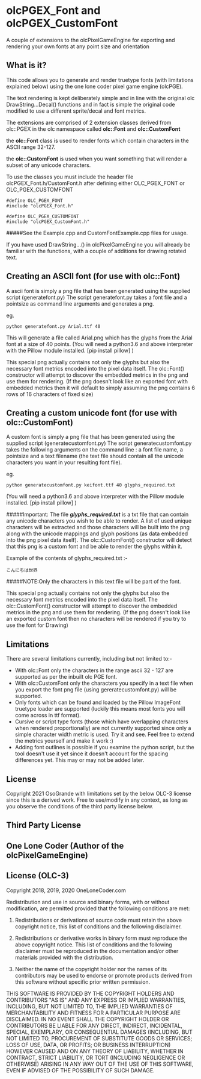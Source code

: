 # olcPGEX_Font and olcPGEX_CustomFont
A couple of extensions to the olcPixelGameEngine for exporting and rendering your own fonts at any point size and orientation


## What is it?

This code allows you to generate and render truetype fonts (with limitations explained below) using the one lone coder pixel game engine (olcPGE).

The text rendering is kept deliberately simple and in line with the original olc DrawString...Decal() functions and in fact is simple the original code modified to use
a different sprite/decal and font metrics.

The extensions are comprised of 2 extension classes derived from olc::PGEX in the olc namespace called **olc::Font** and **olc::CustomFont**

the **olc::Font** class is used to render fonts which contain characters in the ASCII range 32-127.

the **olc::CustomFont** is used when you want something that will render a subset of any unicode characters.

To use the classes you must include the header file olcPGEX_Font.h/CustomFont.h after defining either OLC_PGEX_FONT or OLC_PGEX_CUSTOMFONT

```
#define OLC_PGEX_FONT
#include "olcPGEX_Font.h"
```

```
#define OLC_PGEX_CUSTOMFONT
#include "olcPGEX_CustomFont.h"
```

#####See the Example.cpp and CustomFontExample.cpp files for usage.

If you have used DrawString...() in olcPixelGameEngine you will already be familiar with the functions, with a couple of additions for drawing rotated text.


## Creating an ASCII font (for use with olc::Font)

A ascii font is simply a png file that has been generated using the supplied script (generatefont.py) 
The script generatefont.py takes a font file and a pointsize as command line arguments and generates a png.

eg. 
```
python generatefont.py Arial.ttf 40
```

This will generate a file called Arial.png which has the glyphs from the Arial font at a size of 40 points.
(You will need a python3.6 and above interpreter with the Pillow module installed. [pip install pillow] )

This special png actually contains not only the glyphs but also the necessary font metrics encoded into the pixel data itself.
The olc::Font() constructor will attempt to discover the embedded metrics in the png and use them for rendering.
(If the png doesn't look like an exported font with embedded metrics then it will default to simply assuming the png contains 6 rows of 16 characters of fixed size)



## Creating a custom unicode font (for use with olc::CustomFont)

A custom font is simply a png file that has been generated using the supplied script (generatecustomfont.py) 
The script generatecustomfont.py takes the following arguments on the command line : a font file name, a pointsize and a text filename (the text file should contain all the unicode characters you want in your resulting font file).

eg. 
```
python generatecustomfont.py keifont.ttf 40 glyphs_required.txt
```

(You will need a python3.6 and above interpreter with the Pillow module installed. [pip install pillow] )

#####Important:
The file ***glyphs_required.txt*** is a txt file that can contain any unicode characters you wish to be able to render. A list of used unique characters will be extracted and those characters will be built into the png along with the unicode mappings and glyph positions (as data embedded into the png pixel data itself). The olc::CustomFont() constructor will detect that this png is a custom font and be able to render the glyphs within it.

Example of the contents of glyphs_required.txt :-
```
こんにちは世界
```

#####NOTE:Only the characters in this text file will be part of the font.


This special png actually contains not only the glyphs but also the necessary font metrics encoded into the pixel data itself.
The olc::CustomFont() constructor will attempt to discover the embedded metrics in the png and use them for rendering.
(If the png doesn't look like an exported custom font then no characters will be rendered if you try to use the font for Drawing)


## Limitations

There are several limitations currently, including but not limited to:-

* With olc::Font only the characters in the range ascii 32 - 127 are supported as per the inbuilt olc PGE font.
* With olc::CustomFont only the characters you specify in a text file when you export the font png file (using gereratecustomfont.py) will be supported.
* Only fonts which can be found and loaded by the Pillow ImageFont truetype loader are supported (luckily this means most fonts you will come across in ttf format).
* Cursive or script type fonts (those which have overlapping characters when rendered proportionally) are not currently supported since only a simple character width metric is used. Try it and see. Feel free to extend the metrics yourself and make it work :)
* Adding font outlines is possible if you examine the python script, but the tool doesn't use it yet since it doesn't account for the spacing differences yet. This may or may not be added later.



## License

Copyright 2021 OsoGrande with limitations set by the below OLC-3 license since this is a derived work.
Free to use/modify in any context, as long as you observe the conditions of the third party license below.


## Third Party License
## One Lone Coder (Author of the olcPixelGameEngine)

## License (OLC-3)

Copyright 2018, 2019, 2020 OneLoneCoder.com

Redistribution and use in source and binary forms, with or without 
modification, are permitted provided that the following conditions 
are met:

1. Redistributions or derivations of source code must retain the above 
   copyright notice, this list of conditions and the following disclaimer.

2. Redistributions or derivative works in binary form must reproduce 
   the above copyright notice. This list of conditions and the following 
   disclaimer must be reproduced in the documentation and/or other 
   materials provided with the distribution.

3. Neither the name of the copyright holder nor the names of its 
   contributors may be used to endorse or promote products derived 
   from this software without specific prior written permission.
    
THIS SOFTWARE IS PROVIDED BY THE COPYRIGHT HOLDERS AND CONTRIBUTORS 
"AS IS" AND ANY EXPRESS OR IMPLIED WARRANTIES, INCLUDING, BUT NOT 
LIMITED TO, THE IMPLIED WARRANTIES OF MERCHANTABILITY AND FITNESS FOR 
A PARTICULAR PURPOSE ARE DISCLAIMED. IN NO EVENT SHALL THE COPYRIGHT 
HOLDER OR CONTRIBUTORS BE LIABLE FOR ANY DIRECT, INDIRECT, INCIDENTAL, 
SPECIAL, EXEMPLARY, OR CONSEQUENTIAL DAMAGES (INCLUDING, BUT NOT 
LIMITED TO, PROCUREMENT OF SUBSTITUTE GOODS OR SERVICES; LOSS OF USE, 
DATA, OR PROFITS; OR BUSINESS INTERRUPTION) HOWEVER CAUSED AND ON ANY 
THEORY OF LIABILITY, WHETHER IN CONTRACT, STRICT LIABILITY, OR TORT 
(INCLUDING NEGLIGENCE OR OTHERWISE) ARISING IN ANY WAY OUT OF THE USE
OF THIS SOFTWARE, EVEN IF ADVISED OF THE POSSIBILITY OF SUCH DAMAGE.
